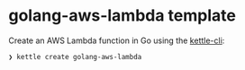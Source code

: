 # golang-aws-lambda template

Create an AWS Lambda function in Go using the [kettle-cli](https://github.com/operatorai/kettle-cli):

```bash
❯ kettle create golang-aws-lambda
```
